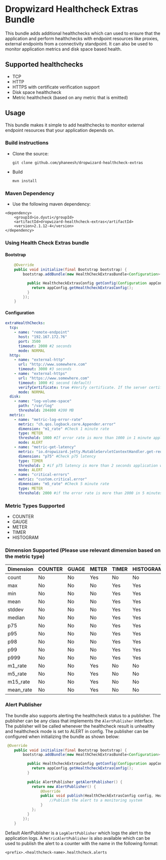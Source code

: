 # Dropwizard Healthcheck Extras Bundle

This bundle adds additional healthchecks which can used to ensure that the application and perform 
healthchecks with endpoint resources like proxies, external endpoints from a connectivity standpoint.
It can also be used to monitor application metrics and disk space based health.

## Supported healthchecks
- TCP
- HTTP
- HTTPS with certificate verification support
- Disk space healthcheck
- Metric healthcheck (based on any metric that is emitted)
 
## Usage
This bundle makes it simple to add healthchecks to monitor external endpoint resources that your application depends on. 
 
### Build instructions
  - Clone the source:

        git clone github.com/phaneesh/dropwizard-healthcheck-extras

  - Build

        mvn install

### Maven Dependency
* Use the following maven dependency:
```
<dependency>
    <groupId>io.dyuti</groupId>
    <artifactId>dropwizard-healthcheck-extras</artifactId>
    <version>2.1.12-4</version>
</dependency>
```

### Using Health Check Extras bundle

#### Bootstrap
```java
    @Override
    public void initialize(final Bootstrap bootstrap) {
        bootstrap.addBundle(new HealthCheckExtrasBundle<Configuration>() {

          public HealthcheckExtrasConfig getConfig(Configuration appConfig) {
            return appConfig.getHealthcheckExtrasConfig();
          }
        });
    }
```

#### Configuration
```yaml
extraHealthChecks:
  tcp:
    - name: "remote-endpoint"
      host: "192.167.172.76"
      port: 3500
      timeout: 2000 #2 seconds
      mode: NORMAL
  http:
    - name: "external-http"
      url: "http://www.somewhere.com"
      timeout: 3000 #3 seconds
    - name: "external-https"
      url: "https://www.somewhere.com"
      timeout: 1000 #1 second (default)
      verifyCertificate: true #Verify certificate. If the server certificate is not valid, the healthcheck will fail
      mode: NORMAL
  disk:
    - name: "log-volume-space"
      path: "/var/log"
      threshold: 204800 #200 MB
  metric:
    - name: "metric-log-error-rate"
      metric: "ch.qos.logback.core.Appender.error"
      dimension: "m1_rate" #Check 1 minute rate
      type: METER
      threshold: 1000 #If error rate is more than 1000 in 1 minute application will become unhealthy
      mode: ALERT
    - name: "metric-get-latency"
      metric: "io.dropwizard.jetty.MutableServletContextHandler.get-requests"
      dimension: "p75" #Check p75 latency
      type: TIMER
      threshold: 2 #if p75 latency is more than 2 seconds application will become unhealthy
      mode: ALERT
    - name: "critical-errors"
      metric: "custom.critical.error"
      dimension: "m5_rate" #Check 5 minute rate
      type: METER
      threshold: 2000 #if the error rate is more than 2000 in 5 minutes application will become unhealthy
```

### Metric Types Supported
- COUNTER
- GAUGE
- METER
- TIMER
- HISTOGRAM

### Dimension Supported (Please use relevant dimension based on the metric type) 
| Dimension | COUNTER | GUAGE | METER | TIMER | HISTOGRAM |
|-----------|---------|-------|-------|-------|-----------|
| count     | No      | No    | Yes   | No    | No        |
| max       | No      | No    | No    | Yes   | Yes       |
| min       | No      | No    | No    | Yes   | Yes       |
| mean      | No      | No    | No    | Yes   | Yes       |
| stddev    | No      | No    | No    | Yes   | Yes       |
| median    | No      | No    | No    | Yes   | Yes       |
| p75       | No      | No    | No    | Yes   | Yes       |
| p95       | No      | No    | No    | Yes   | Yes       |
| p98       | No      | No    | No    | Yes   | Yes       |
| p99       | No      | No    | No    | Yes   | Yes       |
| p999      | No      | No    | No    | Yes   | Yes       |
| m1_rate   | No      | No    | Yes   | No    | No        |
| m5_rate   | No      | No    | Yes   | No    | No        |
| m15_rate  | No      | No    | Yes   | No    | No        |
| mean_rate | No      | No    | Yes   | No    | No        |

### Alert Publisher
The bundle also supports alerting the healthcheck status to a publisher. 
The publisher can be any class that implements the `AlertPublisher` interface. 
The publisher will be called whenever the healthcheck result is unhealthy and healthcheck mode is set to ALERT in config. 
The publisher can be configured when initializing the bundle as shown below:

```java
 @Override
    public void initialize(final Bootstrap bootstrap) {
        bootstrap.addBundle(new HealthCheckExtrasBundle<Configuration>() {

          public HealthcheckExtrasConfig getConfig(Configuration appConfig) {
            return appConfig.getHealthcheckExtrasConfig();
          }
          
          public AlertPublisher getAlertPublisher() {
            return new AlertPublisher() {
                @Override
                public void publish(HealthCheckExtrasConfig config, HealthCheckExtrasConfig.HealthCheckConfig healthCheckConfig, HealthCheck.Result result) {
                    //Publish the alert to a monitoring system
                }
            };
          }
        });
    }
```

Default AlertPublisher is a `LogAlertPublisher` which logs the alert to the application logs. 
A `MetricAlertPublisher` is also available which can be used to publish the alert to a counter with 
the name in the following format:
```
<prefix>.<healthcheck-name>.healthcheck.alerts
```
